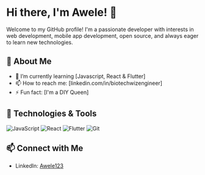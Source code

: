 # Hi there, I'm Awele! 👋

Welcome to my GitHub profile! I'm a passionate developer with interests in web development, mobile app development, open source, and always eager to learn new technologies.

## 🚀 About Me

- 🌱 I’m currently learning [Javascript, React & Flutter]
- 📫 How to reach me: [linkedin.com/in/biotechwizengineer]
- ⚡ Fun fact: [I'm a DIY Queen]

## 🔧 Technologies & Tools

![JavaScript](https://img.shields.io/badge/-JavaScript-black?style=flat&logo=javascript)
![React](https://img.shields.io/badge/-React-black?style=flat&logo=react)
![Flutter](https://img.shields.io/badge/-Flutter-black?style=flat&logo=flutter)
![Git](https://img.shields.io/badge/-Git-black?style=flat&logo=git)

## 📫 Connect with Me

- LinkedIn: [Awele123](http://linkedin.com/in/biotechwizengineer)

